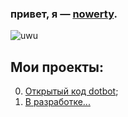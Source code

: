 ### привет, я — [nowerty](https://discord.com/users/887303819300577291).
<div align="left"><img alt="uwu"src="https://discord.c99.nl/widget/theme-1/887303819300577291.png"></div>

## Мои проекты:

0. [Открытый код dotbot](https://github.com/nowertydev/opendot);
1. [В разработке...](https://www.youtube.com/watch?v=dQw4w9WgXcQ)
